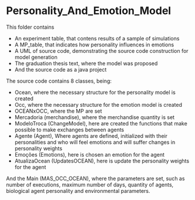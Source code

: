 # Personality_And_Emotion_Model
This folder contains
  - An experiment table, that contens results of a sample of simulations
  - A MP_table, that indicates how personality influences in emotions
  - A UML of source code, demonstrating the source code construction for model generation
  - The graduation thesis text, where the model was proposed
  - And the source code as a java project
  
The source code contains 8 classes, being:
  - Ocean, where the necessary structure for the personality model is created
  - Occ, where the necessary structure for the emotion model is created
  - OCEANxOCC, where the MP are set
  - Mercadoria (merchandise), where the merchandise quantity is set
  - ModeloTroca (ChangeModel), here are created the functions that make possible to make exchanges between agents
  - Agente (Agent), Where agents are defined, initialized with their personalities and who will feel emotions and will suffer changes in personality weights
  - Emoções (Emotions), here is chosen an emotion for the agent
  - AtualizaOcean (UpdatesOCEAN), here is update the personality weights for the agent
  
  And the Main (MAS_OCC_OCEAN), where the parameters are set, such as number of executions, maximum number of days, quantity of agents, biological agent personality and environmental parameters.
